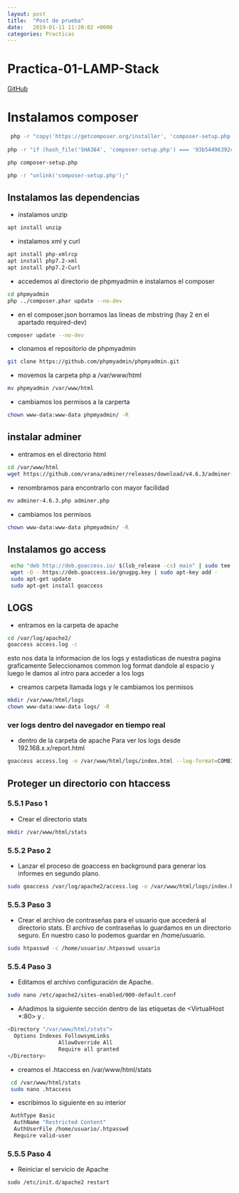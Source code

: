 ```yaml
---
layout: post
title:  "Post de prueba"
date:   2019-01-11 11:20:02 +0000
categories: Practicas
---
```


# Practica-01-LAMP-Stack  
[GitHub](https://github.com/alexdemanuel/Practica-01-LAMP-Stack)

# Instalamos composer


```bash
 php -r "copy('https://getcomposer.org/installer', 'composer-setup.php');" 
 
php -r "if (hash_file('SHA384', 'composer-setup.php') === '93b54496392c062774670ac18b134c3b3a95e5a5e5c8f1a9f115f203b75bf9a129d5daa8ba6a13e2cc8a1da0806388a8') { echo 'Installer verified'; } else { echo 'Installer corrupt'; unlink('composer-setup.php'); } echo PHP_EOL;"

php composer-setup.php

php -r "unlink('composer-setup.php');"
```
## Instalamos las dependencias

- instalamos unzip

```bash
apt install unzip
```
- instalamos xml y curl

```bash
apt install php-xmlrcp
apt install php7.2-xml 
apt install php7.2-Curl
```
- accedemos al directorio de phpmyadmin e instalamos el composer

```bash
cd phpmyadmin
php ../composer.phar update --no-dev
```
- en el composer.json borramos las lineas de mbstring (hay 2 en el apartado required-dev)


```bash
composer update --no-dev
```

- clonamos el repositorio de phpmyadmin

```bash
git clone https://github.com/phpmyadmin/phpmyadmin.git
```


- movemos la carpeta php a /var/www/html

```bash
mv phpmyadmin /var/www/html
```

- cambiamos los permisos a la carperta

```bash
chown www-data:www-data phpmyadmin/ -R
```

## instalar adminer

- entramos en el directorio html 

```bash
cd /var/www/html
wget https://github.com/vrana/adminer/releases/download/v4.6.3/adminer-4.6.3.php 
```

- renombramos para encontrarlo con mayor facilidad

```bash
mv adminer-4.6.3.php adminer.php
```

- cambiamos los permisos

```bash
chown www-data:www-data phpmyadmin/ -R
```



## Instalamos go access

```bash
 echo "deb http://deb.goaccess.io/ $(lsb_release -cs) main" | sudo tee -a /etc/apt/sources.list.d/goaccess.list
 wget -O - https://deb.goaccess.io/gnugpg.key | sudo apt-key add -
 sudo apt-get update
 sudo apt-get install goaccess
```
## LOGS
		
- entramos en la carpeta de apache

```bash
cd /var/log/apache2/
goaccess access.log -c
```
esto nos data la informacion de los logs y estadisticas de nuestra pagina graficamente 
Seleccionamos common log format dandole al espacio y luego le damos al intro para acceder a los logs

- creamos carpeta llamada logs y le cambiamos los permisos

```bash
mkdir /var/www/html/logs
chown www-data:www-data logs/ -R
```

### ver logs dentro del navegador en tiempo real
 - dentro de la carpeta de apache 
Para ver los logs desde 192.168.x.x/report.html 

```bash
goaccess access.log -o /var/www/html/logs/index.html --log-format=COMBINED --real-time-html
```

## Proteger un directorio con htaccess
	

### 5.5.1 Paso 1
- Crear el directorio stats

```bash
mkdir /var/www/html/stats
```
### 5.5.2 Paso 2
- Lanzar el proceso de goaccess en background para generar los informes en segundo plano.

```bash
sudo goaccess /var/log/apache2/access.log -o /var/www/html/logs/index.html --log-format=COMBINED --real-time-html
```

### 5.5.3 Paso 3
- Crear el archivo de contraseñas para el usuario que accederá al directorio stats. El archivo de contraseñas lo guardamos en un directorio seguro. En nuestro caso lo podemos guardar en /home/usuario.

```bash
sudo htpasswd -c /home/usuario/.htpasswd usuario
```
### 5.5.4 Paso 3
- Editamos el archivo configuración de Apache.

```bash
sudo nano /etc/apache2/sites-enabled/000-default.conf
```
- Añadimos la siguiente sección dentro de las etiquetas de <VirtualHost *:80> y </VirtualHost>.

```bash
<Directory "/var/www/html/stats">
  Options Indexes FollowsymLinks
                AllowOverride All
                Require all granted
</Directory>
```


- creamos el .htaccess en /var/www/html/stats 
```bash
 cd /var/www/html/stats
 sudo nano .htaccess
 ```
- escribimos lo siguiente en su interior
	
```bash
 AuthType Basic
  AuthName "Restricted Content"
  AuthUserFile /home/usuario/.htpasswd
  Require valid-user
```
### 5.5.5 Paso 4
- Reiniciar el servicio de Apache
```
sudo /etc/init.d/apache2 restart
```


